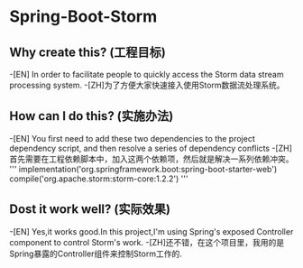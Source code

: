 # Spring-Boot-Storm
## Why create this? (工程目标)
-[EN] In order to facilitate people to quickly access the Storm data stream processing system.
-[ZH]为了方便大家快速接入使用Storm数据流处理系统。
## How can I do this? (实施办法)
-[EN] You first need to add these two dependencies to the project dependency script,
and then resolve a series of dependency conflicts
-[ZH] 首先需要在工程依赖脚本中，加入这两个依赖项，然后就是解决一系列依赖冲突。
'''
implementation('org.springframework.boot:spring-boot-starter-web')
compile('org.apache.storm:storm-core:1.2.2')
'''

## Dost it work well? (实际效果)
-[EN] Yes,it works good.In this project,I'm using Spring's exposed Controller component to control Storm's work.
-[ZH]还不错，在这个项目里，我用的是Spring暴露的Controller组件来控制Storm工作的.